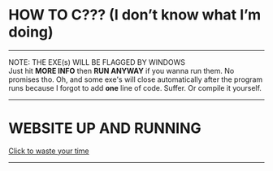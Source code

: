 # HOW TO C??? (I don’t know what I’m doing)

---

NOTE: THE EXE(s) WILL BE FLAGGED BY WINDOWS  
Just hit **MORE INFO** then **RUN ANYWAY** if you wanna run them. No promises tho.
Oh, and some exe's will close automatically after the program runs because I forgot to add **one** line of code. Suffer. Or compile it yourself.

---
# WEBSITE UP AND RUNNING
[Click to waste your time](https://howtoc.netlify.app/)

---
